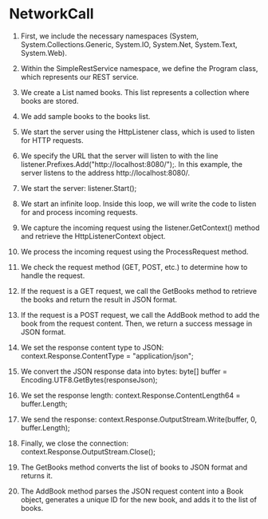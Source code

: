 # NetworkCall
1.	First, we include the necessary namespaces (System, System.Collections.Generic, System.IO, System.Net, System.Text, System.Web).

2.	Within the SimpleRestService namespace, we define the Program class, which represents our REST service.

3.	We create a List<Book> named books. This list represents a collection where books are stored.

4.	We add sample books to the books list.

5.	We start the server using the HttpListener class, which is used to listen for HTTP requests.

6.	We specify the URL that the server will listen to with the line listener.Prefixes.Add("http://localhost:8080/");. In this example, the server listens to the address http://localhost:8080/.

7.	We start the server: listener.Start();

8.	We start an infinite loop. Inside this loop, we will write the code to listen for and process incoming requests.

9.	We capture the incoming request using the listener.GetContext() method and retrieve the HttpListenerContext object.

10.	We process the incoming request using the ProcessRequest method.

11.	We check the request method (GET, POST, etc.) to determine how to handle the request.

12.	If the request is a GET request, we call the GetBooks method to retrieve the books and return the result in JSON format.

13.	If the request is a POST request, we call the AddBook method to add the book from the request content. Then, we return a success message in JSON format.

14.	We set the response content type to JSON: context.Response.ContentType = "application/json";

15.	We convert the JSON response data into bytes: byte[] buffer = Encoding.UTF8.GetBytes(responseJson);

16.	We set the response length: context.Response.ContentLength64 = buffer.Length;

17.	We send the response: context.Response.OutputStream.Write(buffer, 0, buffer.Length);

18.	Finally, we close the connection: context.Response.OutputStream.Close();

19.	The GetBooks method converts the list of books to JSON format and returns it.

20.	The AddBook method parses the JSON request content into a Book object, generates a unique ID for the new book, and adds it to the list of books.


   
